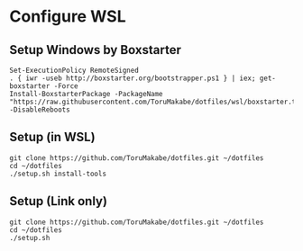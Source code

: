 # Configure WSL

## Setup Windows by Boxstarter

```
Set-ExecutionPolicy RemoteSigned
. { iwr -useb http://boxstarter.org/bootstrapper.ps1 } | iex; get-boxstarter -Force
Install-BoxstarterPackage -PackageName "https://raw.githubusercontent.com/ToruMakabe/dotfiles/wsl/boxstarter.txt"  -DisableReboots
```

## Setup (in WSL)

```
git clone https://github.com/ToruMakabe/dotfiles.git ~/dotfiles
cd ~/dotfiles
./setup.sh install-tools
```

## Setup (Link only)

```
git clone https://github.com/ToruMakabe/dotfiles.git ~/dotfiles
cd ~/dotfiles
./setup.sh
```
